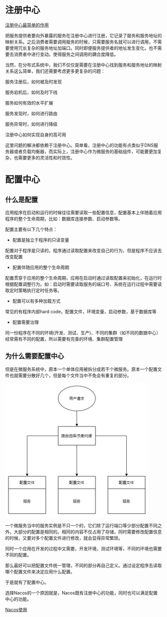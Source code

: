 # 注册中心

[注册中心最简单的作用](服务.md##使用Nacos)

把服务提供者要向外暴露的服务在注册中心进行注册，它记录了服务和服务地址的映射关系。之后消费者需要调用服务的时候，只需要服务名就可以进行调用，不需要使用冗长复杂的服务地址加端口。同时即便服务提供者的地址发生变化，也不需要去消费者中进行变动。使得服务之间调用的耦合度降低。

当然，在分布式系统中，我们不仅仅是需要在注册中心找到服务和服务地址的映射关系这么简单，我们还需要考虑更多更复杂的问题：

服务注册后，如何被及时发现

服务宕机后，如何及时下线

服务如何有效的水平扩展

服务发现时，如何进行路由

服务异常时，如何进行降级

注册中心如何实现自身的高可用

这里问题的解决都依赖于注册中心。简单看，注册中心的功能有点类似于DNS服务器或者负载均衡器，而实际上，注册中心作为微服务的基础组件，可能要更加复杂，也需要更多的灵活性和时效性。

# 配置中心

## 什么是配置

应用程序在启动和运行的时候往往需要读取一些配置信息，配置基本上伴随着应用程序的整个生命周期，比如：数据库连接参数、启动参数等。

配置主要有以下几个特点：

-   配置是独立于程序的只读变量

配置对于程序是只读的，程序通过读取配置来改变自己的行为，但是程序不应该去改变配置

-   配置伴随应用的整个生命周期

配置贯穿于应用的整个生命周期，应用在启动时通过读取配置来初始化，在运行时根据配置调整行为。如：启动时需要读取服务的端口号、系统在运行过程中需要读取定时策略执行定时任务等。

-   配置可以有多种加载方式

常见的有程序内部hard code，配置文件，环境变量，启动参数，基于数据库等

-   配置需要治理

同一份程序在不同的环境(开发、测试、生产)、不同的集群（如不同的数据中心）经常需有不同的配置，所以需要有完善的环境、集群配置管理

## 为什么需要配置中心

但是在微服务系统中，原本一个单体应用被拆分成若干个微服务。原本一个配置文件也就需要分散好几个，但是每个文件当中不免会有重复的部分。

![](./img/微服务中配置文件.png)

一个微服务当中的服务实例是不只一个的，它们除了运行端口等少部分配置不同之外，大部分的配置是相同的。相同的内容不仅占用了存储，同时需要修改配置信息的时候，又要对多个配置文件进行修改，就会显得异常繁琐。

同时一个应用在开发的过程中又需要，开发环境，测试环境等，不同的环境也需要不同的配置。

那么最好可以把配置文件统一管理，不同的部分再自己定义。通过设定程序去读取哪个配置文件来决定应用什么配置。

于是就有了配置中心。


选择Nacos的一个原因就是，Nacos既有注册中心的功能，同时也可以满足配置中心的功能。

[Nacos使用](Nacos使用.md)

